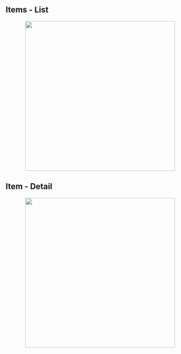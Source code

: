 ## Items - List
<p align="center">
  <img src="https://i.ibb.co/6yBdM4N/list-item.png" width="400">
<p>

## Item - Detail
<p align="center">
  <img src="https://i.ibb.co/PWV9WKb/item-detail.png" width="400">
<p>
